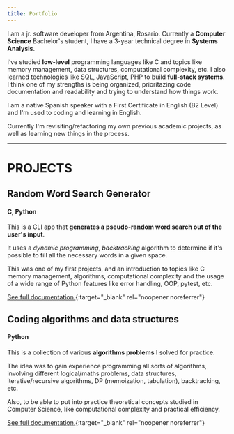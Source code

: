 ```yaml
---
title: Portfolio
---
```


I am a jr. software developer from Argentina, Rosario. Currently a **Computer Science** Bachelor's student, I have a 3-year technical degree in **Systems Analysis**.

I’ve studied **low-level** programming languages like C and topics like memory management, data structures, computational complexity, etc. I also learned technologies like SQL, JavaScript, PHP to build **full-stack systems**. I think one of my strengths is being organized, prioritazing code documentation and readability and trying to understand how things work.

I am a native Spanish speaker with a First Certificate in English (B2 Level) and I'm used to coding and learning in English.

Currently I'm revisiting/refactoring my own previous academic projects, as well as learning new things in the process.

* * *

# PROJECTS

## Random Word Search Generator
#### C, Python

This is a CLI app that **generates a pseudo-random word search out of the user's input**.

It uses a *dynamic programming*, *backtracking* algorithm to determine if it's possible to fill all the necessary words in a given space.

This was one of my first projects, and an introduction to topics like C memory management, algorithms, computational complexity and the usage of a wide range of Python features like error handling, OOP, pytest, etc.

[See full documentation.](https://github.com/manuelmhs/word-search-generator-cli){:target="_blank" rel="noopener noreferrer"}

## Coding algorithms and data structures
#### Python

This is a collection of various **algorithms problems** I solved for practice.

The idea was to gain experience programming all sorts of algorithms, involving different logical/maths problems, data structures, iterative/recursive algorithms, DP (memoization, tabulation), backtracking, etc.

Also, to be able to put into practice theoretical concepts studied in Computer Science, like computational complexity and practical efficiency.

[See full documentation.](https://github.com/manuelmhs/algorithms-practice){:target="_blank" rel="noopener noreferrer"}
